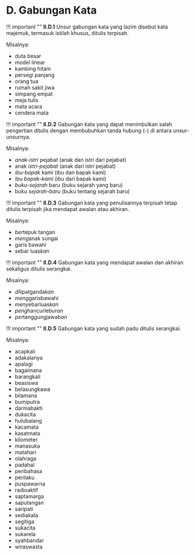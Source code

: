 # D. Gabungan Kata

!!! important ""
	**II.D.1** Unsur gabungan kata yang lazim disebut kata majemuk, termasuk istilah khusus, ditulis terpisah.

Misalnya:

- duta besar 
- model linear
- kambing hitam 
- persegi panjang
- orang tua 
- rumah sakit jiwa
- simpang empat 
- meja tulis
- mata acara 
- cendera mata

!!! important ""
	**II.D.2** Gabungan kata yang dapat menimbulkan salah pengertian ditulis dengan membubuhkan tanda hubung (-) di antara unsur-unsurnya.

Misalnya:

- *anak-istri* pejabat (anak dan istri dari pejabat)
- anak *istri-pejabat* (anak dari istri pejabat)
- *ibu-bapak* kami (ibu dan bapak kami)
- ibu *bapak-kami* (ibu dari bapak kami)
- *buku-sejarah* baru (buku sejarah yang baru)
- buku *sejarah-baru* (buku tentang sejarah baru)

!!! important ""
	**II.D.3** Gabungan kata yang penulisannya terpisah tetap ditulis terpisah jika mendapat awalan atau akhiran.

Misalnya:

- *ber*tepuk tangan
- *meng*anak sungai
- garis bawah*i*
- sebar luas*kan*

!!! important ""
	**II.D.4** Gabungan kata yang mendapat awalan dan akhiran sekaligus ditulis serangkai.

Misalnya:

- *di*lipatganda*kan*
- *meng*garisbawah*i*
- *meny*ebarluas*kan*
- *peng*hancurlebur*an*
- *per*tanggungjawab*an*

!!! important ""
	**II.D.5** Gabungan kata yang sudah padu ditulis serangkai.

Misalnya:

- acapkali
- adakalanya
- apalagi
- bagaimana
- barangkali
- beasiswa
- belasungkawa
- bilamana
- bumiputra
- darmabakti
- dukacita
- hulubalang
- kacamata
- kasatmata
- kilometer
- manasuka
- matahari
- olahraga
- padahal
- peribahasa
- perilaku
- puspawarna
- radioaktif
- saptamarga
- saputangan
- saripati
- sediakala
- segitiga
- sukacita
- sukarela
- syahbandar
- wiraswasta
